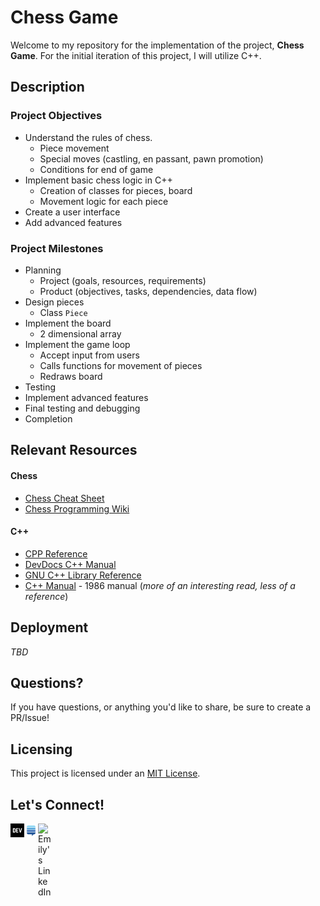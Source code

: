 # Chess Game

Welcome to my repository for the implementation of the project, **Chess Game**. For the initial iteration of this project, I will utilize C++. 

## Description

### Project Objectives

- Understand the rules of chess. 
  - Piece movement
  - Special moves (castling, en passant, pawn promotion)
  - Conditions for end of game
- Implement basic chess logic in C++
  - Creation of classes for pieces, board
  - Movement logic for each piece
- Create a user interface
- Add advanced features 

### Project Milestones

- Planning
  - Project (goals, resources, requirements)
  - Product (objectives, tasks, dependencies, data flow)
- Design pieces
  - Class `Piece`
- Implement the board
  - 2 dimensional array
- Implement the game loop
  - Accept input from users
  - Calls functions for movement of pieces
  - Redraws board
- Testing
- Implement advanced features
- Final testing and debugging
- Completion

## Relevant Resources

#### Chess
- [Chess Cheat Sheet](https://www.chess.com/terms/cheat-sheet-chess)
- [Chess Programming Wiki](https://www.chessprogramming.org/Chess_Game)
#### C++
- [CPP Reference](https://cplusplus.com/reference/)
- [DevDocs C++ Manual](https://devdocs.io/cpp/) 
- [GNU C++ Library Reference](https://gcc.gnu.org/onlinedocs/gcc-13.1.0/libstdc++/api/)
- [C++ Manual](https://www.softwarepreservation.org/projects/c_plus_plus/cfront/release_e/doc/ReferenceManual.pdf) - 1986 manual (_more of an interesting read, less of a reference_)

## Deployment
_TBD_

## Questions?
If you have questions, or anything you'd like to share, be sure to create a PR/Issue!

## Licensing
This project is licensed under an [MIT License](https://github.com/bit-bangin/Chess_Game/blob/eb38cee0f04be1747017b53204badb014aa1baed/LICENSE).

## Let's Connect!
<html>
<a href="https://dev.to/bitbanging">
  <img align="left" alt="Emily | DEV" width="22px" src="https://github.com/bit-bangin/.github/blob/213d2e11f821a71be9bf84ea674a3651caf48643/DEVlogo.svg" />
</a>

<a href="https://stackexchange.com/users/23465724/the-real-bit-bangin">
  <img align="left" alt="Connect on Stack Exchange" width="22px" src="https://github.com/bit-bangin/.github/blob/fb09c56e1ba7d210b704aef4efd245c646fdc4d2/stackExchangeLogo.svg" />
</a>

<a href="https://www.linkedin.com/in/emilycabaniss/">
  <img align="left" alt="Emily's LinkedIn" width="22px" src="https://raw.githubusercontent.com/peterthehan/peterthehan/master/assets/linkedin.svg" />
</a>
<br/>
</html>
